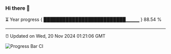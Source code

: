 ### Hi there 👋

⏳ Year progress { ██████████████████████████▁▁▁▁ } 88.54 %

---

⏰ Updated on Wed, 20 Nov 2024 01:21:06 GMT

![Progress Bar CI](https://github.com/liununu/liununu/workflows/Progress%20Bar%20CI/badge.svg)
